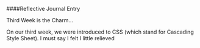 ####Reflective Journal Entry

Third Week is the Charm...

On our third week, we were introduced to CSS (which stand for Cascading Style Sheet). I must say I felt I little relieved 
